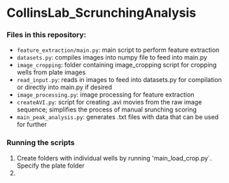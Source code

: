 # CollinsLab_ScrunchingAnalysis

### Files in this repository:
* `feature_extraction/main.py`: main script to perform feature extraction
* `datasets.py`: compiles images into numpy file to feed into main.py
* `image_cropping`: folder containing image_cropping script for cropping wells from plate images
* `read_input.py`: reads in images to feed into datasets.py for compilation or directly into main.py if desired
* `image_processing.py`: image processing for feature extraction
* `createAVI.py`: script for creating .avi movies from the raw image sequence; simplifies the process of manual srunching scoring
* `main_peak_analysis.py`: generates .txt files with data that can be used for further



### Running the scripts
1. Create folders with individual wells by running 'main_load_crop.py`. Specify the plate folder
2. 